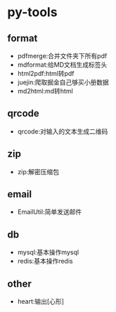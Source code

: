 # py-tools

## format
- pdfmerge:合并文件夹下所有pdf
- mdformat:给MD文档生成标签头
- html2pdf:html转pdf
- juejin:爬取掘金自己够买小册数据
- md2html:md转html

## qrcode
- qrcode:对输入的文本生成二维码

## zip
- zip:解密压缩包

## email
- EmailUtil:简单发送邮件

## db
- mysql:基本操作mysql
- redis:基本操作redis

## other
- heart:输出[心形]